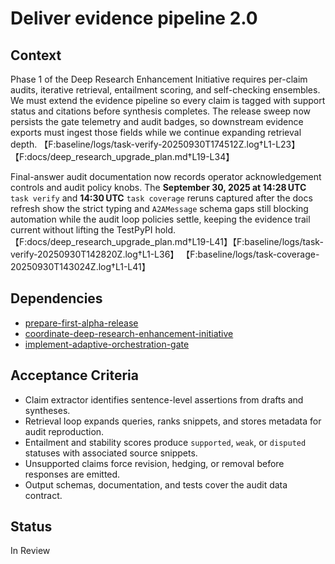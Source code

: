 # Deliver evidence pipeline 2.0

## Context
Phase 1 of the Deep Research Enhancement Initiative requires per-claim audits,
iterative retrieval, entailment scoring, and self-checking ensembles. We must
extend the evidence pipeline so every claim is tagged with support status and
citations before synthesis completes. The release sweep now persists the gate
telemetry and audit badges, so downstream evidence exports must ingest those
fields while we continue expanding retrieval depth.
【F:baseline/logs/task-verify-20250930T174512Z.log†L1-L23】【F:docs/deep_research_upgrade_plan.md†L19-L34】

Final-answer audit documentation now records operator acknowledgement controls
and audit policy knobs. The **September 30, 2025 at 14:28 UTC** `task verify`
and **14:30 UTC** `task coverage` reruns captured after the docs refresh show
the strict typing and `A2AMessage` schema gaps still blocking automation while
the audit loop policies settle, keeping the evidence trail current without
lifting the TestPyPI hold.
【F:docs/deep_research_upgrade_plan.md†L19-L41】【F:baseline/logs/task-verify-20250930T142820Z.log†L1-L36】
【F:baseline/logs/task-coverage-20250930T143024Z.log†L1-L41】

## Dependencies
- [prepare-first-alpha-release](prepare-first-alpha-release.md)
- [coordinate-deep-research-enhancement-initiative](coordinate-deep-research-enhancement-initiative.md)
- [implement-adaptive-orchestration-gate](implement-adaptive-orchestration-gate.md)

## Acceptance Criteria
- Claim extractor identifies sentence-level assertions from drafts and
  syntheses.
- Retrieval loop expands queries, ranks snippets, and stores metadata for
  audit reproduction.
- Entailment and stability scores produce `supported`, `weak`, or `disputed`
  statuses with associated source snippets.
- Unsupported claims force revision, hedging, or removal before responses are
  emitted.
- Output schemas, documentation, and tests cover the audit data contract.

## Status
In Review

